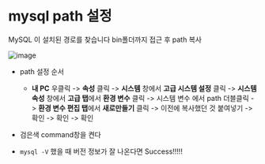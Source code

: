 # mysql path 설정

MySQL 이 설치된 경로를 찾습니다 bin폴더까지 접근 후 path 복사

![image](https://user-images.githubusercontent.com/55625864/88032748-5d003f00-cb79-11ea-90c4-bede9148bec4.png)



- path 설정 순서
  - **내 PC** 우클릭 -> **속성** 클릭 ->  **시스템** 창에서 **고급 시스템 설정** 클릭 -> **시스템 속성** 창에서 **고급 탭**에서 **환경 변수** 클릭 -> 시스템 변수 에서 path 더블클릭 ->  **환경 변수 편집 탭**에서 **새로만들기** 클릭 -> 이전에 복사했던 것 붙여넣기 -> 확인 -> 확인  -> 확인

- 검은색 command창을 켠다
- `mysql -V` 했을 때 버전 정보가 잘 나온다면 Success!!!!!

